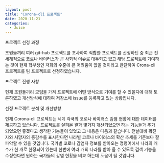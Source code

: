 ```yaml
---
layout: post
title: "Corona-cli 프로젝트"
date: 2020-11-21
categories:
  - Juice
---
```

프로젝트 선정 과정

조원들끼리 여러 git-hub 프로젝트를 조사하여 적합한 프로젝트를 선정하던 중 최근 전 세계적으로  코로나 바이러스가 큰 사회적 이슈로 대두되고 있고 해당 프로젝트에 기여하는 것이 현재 학부생인 저희의 수준에 큰 어려움이 없을 것이라고 판단하여  Crona-cli 프로젝트를 팀 프로젝트로 선정하였습니다. 

프로젝트 진행 사항

현재 조원들끼리 모임을 가져 프로젝트에 어떤 방식으로 기여를 할 수 있을지에 대해 토론하였고 
개선방식에 대하여 저장소에 issue를 등록하고 있는 상황입니다.

선정 프로젝트 분석 및 개선방향

현재 Corona-cli 프로젝트는 세계 각국의 코로나 바이러스 감염 현황에 대한 데이터를 제공하고 있습니다. 프로젝트를 살펴본 결과 몇가지 개선되었으면 하는 기능들과 추가 되었으면 좋겠다고 생각한 기능들이 있었고 그 내용은 다음과 같습니다.
전날대비 확진자와 사망자의 증감수를 표시한다면 나라별 코로나 바이러스의 확산 추세를 기존보다 잘 파악할 수 있을 것입니다.
국가별 코로나 감염자 정보를 받아오는 명령어에서 나라의 개수가 한 개로 한정되어 있는데 한번에 여러 개의 나라를 받아 올 수 있도록 검색 기능을 수정한다면 원하는 국가들의 감염 현황을 비교 하는데 도움이 될 것입니다.

